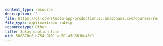 ```yaml
---
content_type: resource
description: ''
file: https://ol-ocw-studio-app-production.s3.amazonaws.com/courses/res-env-001-climate-action-hands-on-harnessing-science-with-communities-to-cut-carbon-january-iap-2017/568870e6b7549401ad57a5d8616e45f1_lsf0_6DAFOM.srt
file_type: application/x-subrip
resourcetype: Other
title: 3play caption file
uid: 568870e6-b754-9401-ad57-a5d8616e45f1
---
```

